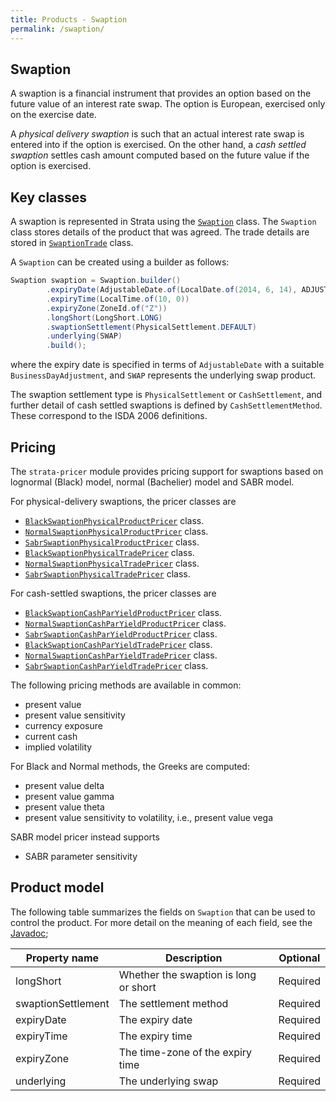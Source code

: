 ```yaml
---
title: Products - Swaption
permalink: /swaption/
---
```


## Swaption 

A swaption is a financial instrument that provides an option based on the future value of an interest rate swap.
The option is European, exercised only on the exercise date.

A *physical delivery swaption* is such that an actual interest rate swap is entered into if the option is exercised. On the other hand, a *cash settled swaption* settles cash amount computed based on the future value if the option is exercised. 


## Key classes

A swaption is represented in Strata using the [`Swaption`]({{site.baseurl}}/apidocs/com/opengamma/strata/product/swaption/Swaption.html) class.
The `Swaption` class stores details of the product that was agreed.
The trade details are stored in [`SwaptionTrade`]({{site.baseurl}}/apidocs/com/opengamma/strata/product/swaption/SwaptionTrade.html) class.

A `Swaption` can be created using a builder as follows:

```java
Swaption swaption = Swaption.builder()
        .expiryDate(AdjustableDate.of(LocalDate.of(2014, 6, 14), ADJUSTMENT))
        .expiryTime(LocalTime.of(10, 0))
        .expiryZone(ZoneId.of("Z"))
        .longShort(LongShort.LONG)
        .swaptionSettlement(PhysicalSettlement.DEFAULT)
        .underlying(SWAP)
        .build();
```

where the expiry date is specified in terms of `AdjustableDate` with a suitable `BusinessDayAdjustment`, and `SWAP` represents the underlying swap product. 

The swaption settlement type is `PhysicalSettlement` or `CashSettlement`, and further detail of cash settled swaptions is defined by `CashSettlementMethod`.  These correspond to the ISDA 2006 definitions.


## Pricing

The `strata-pricer` module provides pricing support for swaptions based on lognormal (Black) model, normal (Bachelier) model and SABR model.

For physical-delivery swaptions, the pricer classes are

* [`BlackSwaptionPhysicalProductPricer`]({{site.baseurl}}/apidocs/com/opengamma/strata/pricer/swaption/BlackSwaptionPhysicalProductPricer.html) class.
* [`NormalSwaptionPhysicalProductPricer`]({{site.baseurl}}/apidocs/com/opengamma/strata/pricer/swaption/NormalSwaptionPhysicalProductPricer.html) class.
* [`SabrSwaptionPhysicalProductPricer`]({{site.baseurl}}/apidocs/com/opengamma/strata/pricer/swaption/SabrSwaptionPhysicalProductPricer.html) class.
* [`BlackSwaptionPhysicalTradePricer`]({{site.baseurl}}/apidocs/com/opengamma/strata/pricer/swaption/BlackSwaptionPhysicalTradePricer.html) class.
* [`NormalSwaptionPhysicalTradePricer`]({{site.baseurl}}/apidocs/com/opengamma/strata/pricer/swaption/NormalSwaptionPhysicalTradePricer.html) class.
* [`SabrSwaptionPhysicalTradePricer`]({{site.baseurl}}/apidocs/com/opengamma/strata/pricer/swaption/SabrSwaptionPhysicalTradePricer.html) class.

For cash-settled swaptions, the pricer classes are

* [`BlackSwaptionCashParYieldProductPricer`]({{site.baseurl}}/apidocs/com/opengamma/strata/pricer/swaption/BlackSwaptionCashParYieldProductPricer.html) class.
* [`NormalSwaptionCashParYieldProductPricer`]({{site.baseurl}}/apidocs/com/opengamma/strata/pricer/swaption/NormalSwaptionCashParYieldProductPricer.html) class.
* [`SabrSwaptionCashParYieldProductPricer`]({{site.baseurl}}/apidocs/com/opengamma/strata/pricer/swaption/SabrSwaptionCashParYieldProductPricer.html) class.
* [`BlackSwaptionCashParYieldTradePricer`]({{site.baseurl}}/apidocs/com/opengamma/strata/pricer/swaption/BlackSwaptionCashParYieldTradePricer.html) class.
* [`NormalSwaptionCashParYieldTradePricer`]({{site.baseurl}}/apidocs/com/opengamma/strata/pricer/swaption/NormalSwaptionCashParYieldTradePricer.html) class.
* [`SabrSwaptionCashParYieldTradePricer`]({{site.baseurl}}/apidocs/com/opengamma/strata/pricer/swaption/SabrSwaptionCashParYieldTradePricer.html) class.

The following pricing methods are available in common:

* present value
* present value sensitivity
* currency exposure
* current cash
* implied volatility

For Black and Normal methods, the Greeks are computed:

* present value delta
* present value gamma
* present value theta
* present value sensitivity to volatility, i.e., present value vega

SABR model pricer instead supports

* SABR parameter sensitivity


## Product model

The following table summarizes the fields on `Swaption` that can be used to control the product.
For more detail on the meaning of each field, see the [Javadoc]({{site.baseurl}}/apidocs/com/opengamma/strata/product/swaption/Swaption.html);

| Property name     | Description | Optional   |
|-------------------|-------------|------------|
| longShort         | Whether the swaption is long or short | Required |
| swaptionSettlement| The settlement method | Required |
| expiryDate        | The expiry date | Required |
| expiryTime        | The expiry time | Required |
| expiryZone        | The time-zone of the expiry time | Required |
| underlying        | The underlying swap | Required |



